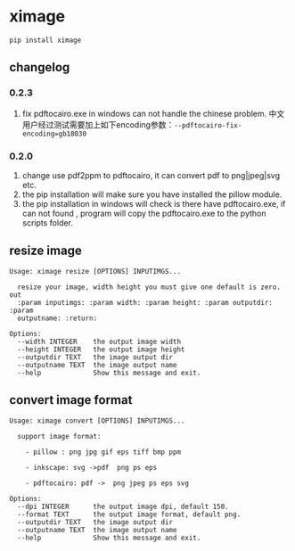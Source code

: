 # ximage


```
pip install ximage
```

## changelog
### 0.2.3
1. fix pdftocairo.exe in windows can not handle the chinese problem. 
   中文用户经过测试需要加上如下encoding参数：`--pdftocairo-fix-encoding=gb18030` 



### 0.2.0
1. change use pdf2ppm to pdftocairo, it can convert pdf to png|jpeg|svg etc.
2. the pip installation will make sure you have installed the pillow module.
3. the pip installation in windows will check is there have pdftocairo.exe, if can not found , program will copy the pdftocairo.exe to the python scripts folder.


## resize image

```
Usage: ximage resize [OPTIONS] INPUTIMGS...

  resize your image, width height you must give one default is zero. out
  :param inputimgs: :param width: :param height: :param outputdir: :param
  outputname: :return:

Options:
  --width INTEGER    the output image width
  --height INTEGER   the output image height
  --outputdir TEXT   the image output dir
  --outputname TEXT  the image output name
  --help             Show this message and exit.

```

## convert image format


```
Usage: ximage convert [OPTIONS] INPUTIMGS...

  support image format:

    - pillow : png jpg gif eps tiff bmp ppm

    - inkscape: svg ->pdf  png ps eps

    - pdftocairo: pdf ->  png jpeg ps eps svg

Options:
  --dpi INTEGER      the output image dpi, default 150.
  --format TEXT      the output image format, default png.
  --outputdir TEXT   the image output dir
  --outputname TEXT  the image output name
  --help             Show this message and exit.
```


